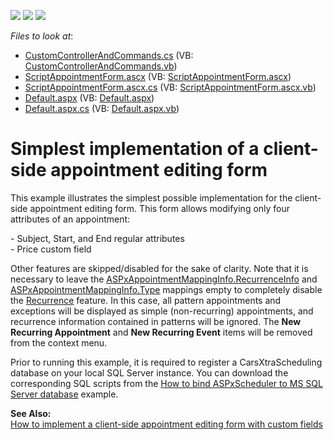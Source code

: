 <!-- default badges list -->
![](https://img.shields.io/endpoint?url=https://codecentral.devexpress.com/api/v1/VersionRange/128547927/10.1.12%2B)
[![](https://img.shields.io/badge/Open_in_DevExpress_Support_Center-FF7200?style=flat-square&logo=DevExpress&logoColor=white)](https://supportcenter.devexpress.com/ticket/details/E3786)
[![](https://img.shields.io/badge/📖_How_to_use_DevExpress_Examples-e9f6fc?style=flat-square)](https://docs.devexpress.com/GeneralInformation/403183)
<!-- default badges end -->
<!-- default file list -->
*Files to look at*:

* [CustomControllerAndCommands.cs](./CS/WebSite/App_Code/CustomControllerAndCommands.cs) (VB: [CustomControllerAndCommands.vb](./VB/WebSite/App_Code/CustomControllerAndCommands.vb))
* [ScriptAppointmentForm.ascx](./CS/WebSite/CustomForms/ScriptAppointmentForm.ascx) (VB: [ScriptAppointmentForm.ascx](./VB/WebSite/CustomForms/ScriptAppointmentForm.ascx))
* [ScriptAppointmentForm.ascx.cs](./CS/WebSite/CustomForms/ScriptAppointmentForm.ascx.cs) (VB: [ScriptAppointmentForm.ascx.vb](./VB/WebSite/CustomForms/ScriptAppointmentForm.ascx.vb))
* [Default.aspx](./CS/WebSite/Default.aspx) (VB: [Default.aspx](./VB/WebSite/Default.aspx))
* [Default.aspx.cs](./CS/WebSite/Default.aspx.cs) (VB: [Default.aspx.vb](./VB/WebSite/Default.aspx.vb))
<!-- default file list end -->
# Simplest implementation of a client-side appointment editing form


<p>This example illustrates the simplest possible implementation for the client-side appointment editing form. This form allows modifying only four attributes of an appointment: </p><p>- Subject, Start, and End regular attributes<br />
- Price custom field</p><p>Other features are skipped/disabled for the sake of clarity. Note that it is necessary to leave the <a href="http://documentation.devexpress.com/#AspNet/DevExpressWebASPxSchedulerASPxAppointmentMappingInfo_RecurrenceInfotopic"><u>ASPxAppointmentMappingInfo.RecurrenceInfo</u></a> and <a href="http://documentation.devexpress.com/#AspNet/DevExpressWebASPxSchedulerASPxAppointmentMappingInfo_Typetopic"><u>ASPxAppointmentMappingInfo.Type</u></a> mappings empty to completely disable the <a href="http://documentation.devexpress.com/#AspNet/CustomDocument3812"><u>Recurrence</u></a> feature. In this case, all pattern appointments and exceptions will be displayed as simple (non-recurring) appointments, and recurrence information contained in patterns will be ignored. The <strong>New Recurring Appointment</strong> and <strong>New Recurring Event</strong> items will be removed from the context menu.</p><p>Prior to running this example, it is required to register a CarsXtraScheduling database on your local SQL Server instance. You can download the corresponding SQL scripts from the <a href="https://www.devexpress.com/Support/Center/p/E215">How to bind ASPxScheduler to MS SQL Server database</a> example.</p><p><strong>See Also:</strong><br />
<a href="https://www.devexpress.com/Support/Center/p/E1547">How to implement a client-side appointment editing form with custom fields</a></p>

<br/>


